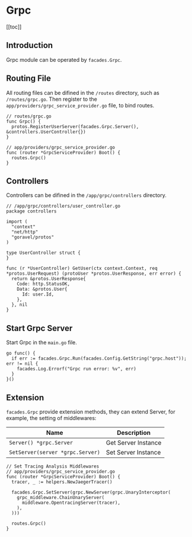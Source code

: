 # Grpc

[[toc]]

## Introduction

Grpc module can be operated by `facades.Grpc`.

## Routing File

All routing files can be difined in the `/routes` directory, such as `/routes/grpc.go`. Then register to the `app/providers/grpc_service_provider.go` file, to bind routes.

```
// routes/grpc.go
func Grpc() {
  protos.RegisterUserServer(facades.Grpc.Server(), &controllers.UserController{})
}

// app/providers/grpc_service_provider.go
func (router *GrpcServiceProvider) Boot() {
  routes.Grpc()
}
```

## Controllers

Controllers can be difined in the `/app/grpc/controllers` directory.

```
// /app/grpc/controllers/user_controller.go
package controllers

import (
  "context"
  "net/http"
  "goravel/protos"
)

type UserController struct {
}

func (r *UserController) GetUser(ctx context.Context, req *protos.UserRequest) (protoUser *protos.UserResponse, err error) {
  return &protos.UserResponse{
    Code: http.StatusOK,
    Data: &protos.User{
      Id: user.Id,
    },
  }, nil
}
```

## Start Grpc Server

Start Grpc in the `main.go` file.

```
go func() {
  if err := facades.Grpc.Run(facades.Config.GetString("grpc.host")); err != nil {
    facades.Log.Errorf("Grpc run error: %v", err)
  }
}()
```

## Extension

`facades.Grpc` provide extension methods, they can extend Server, for example, the setting of middlewares:

| Name                             | Description         |
| -------------------------------- | ------------------- |
| `Server() *grpc.Server`          | Get Server Instance |
| `SetServer(server *grpc.Server)` | Set Server Instance |

```
// Set Tracing Analysis Middlewares
// app/providers/grpc_service_provider.go
func (router *GrpcServiceProvider) Boot() {
  tracer, _ := helpers.NewJaegerTracer()

  facades.Grpc.SetServer(grpc.NewServer(grpc.UnaryInterceptor(
    grpc_middleware.ChainUnaryServer(
      middleware.OpentracingServer(tracer),
    ),
  )))

  routes.Grpc()
}
```

